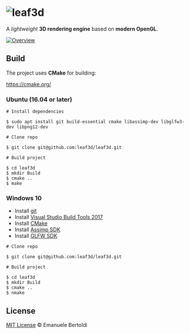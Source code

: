 # ![leaf3d](https://rawgit.com/leaf3d/leaf3d/master/logo.svg 'leaf3d')

A _lightweight_ **3D rendering engine** based on **modern OpenGL**.

[![Overview](https://rawgit.com/leaf3d/leaf3d.github.io/master/assets/images/overview.jpg)](https://leaf3d.github.io)

## Build

The project uses **CMake** for building:

https://cmake.org/

### Ubuntu (16.04 or later)

```
# Install dependencies

$ sudo apt install git build-essential cmake libassimp-dev libglfw3-dev libpng12-dev

# Clone repo

$ git clone git@github.com:leaf3d/leaf3d.git

# Build project

$ cd leaf3d
$ mkdir Build
$ cmake ..
$ make
```

### Windows 10

* Install [git](https://git-scm.com/download/win)
* Install [Visual Studio Build Tools 2017](https://www.visualstudio.com/thank-you-downloading-visual-studio/?sku=BuildTools&rel=15)
* Install [CMake](https://cmake.org/files/v3.11/cmake-3.11.0-win64-x64.msi)
* Install [Assimp SDK](https://github.com/assimp/assimp/releases/download/v3.3.1/assimp-sdk-3.3.1-setup_vs2017.exe)
* Install [GLFW SDK](https://github.com/glfw/glfw/releases/download/3.2.1/glfw-3.2.1.bin.WIN64.zip)

```
# Clone repo

$ git clone git@github.com:leaf3d/leaf3d.git

# Build project

$ cd leaf3d
$ mkdir Build
$ cmake ..
$ nmake
```

## License

[MIT License] © Emanuele Bertoldi


[MIT License]: https://github.com/leaf3d/leaf3d/blob/master/LICENSE
